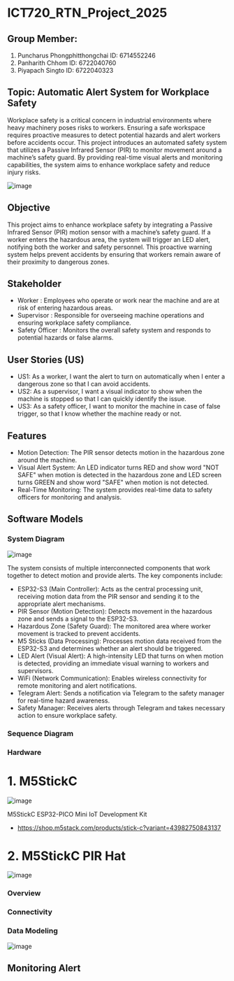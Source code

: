 # ICT720_RTN_Project_2025

## Group Member:                           
1. Puncharus Phongphitthongchai         ID: 6714552246
2. Panharith Chhom                      ID: 6722040760
3. Piyapach Singto                      ID: 6722040323

## Topic: Automatic Alert System for Workplace Safety  
Workplace safety is a critical concern in industrial environments where heavy machinery poses risks to workers. Ensuring a safe workspace requires proactive measures to detect potential hazards and alert workers before accidents occur. This project introduces an automated safety system that utilizes a Passive Infrared Sensor (PIR) to monitor movement around a machine’s safety guard. By providing real-time visual alerts and monitoring capabilities, the system aims to enhance workplace safety and reduce injury risks.

![image](https://github.com/user-attachments/assets/1444af24-c048-4244-a92a-c2dabd568507)



## Objective
This project aims to enhance workplace safety by integrating a Passive Infrared Sensor (PIR) motion sensor with a machine’s safety guard. If a worker enters the hazardous area, the system will trigger an LED alert, notifying both the worker and safety personnel. This proactive warning system helps prevent accidents by ensuring that workers remain aware of their proximity to dangerous zones. 

## Stakeholder
- Worker         : Employees who operate or work near the machine and are at risk of entering hazardous areas.
- Supervisor     : Responsible for overseeing machine operations and ensuring workplace safety compliance.
- Safety Officer : Monitors the overall safety system and responds to potential hazards or false alarms.
   
## User Stories (US)
- US1: As a worker, I want the alert to turn on automatically when I enter a dangerous zone so that I can avoid accidents.
- US2: As a supervisor, I want a visual indicator to show when the machine is stopped so that I can quickly identify the issue.
- US3: As a safety officer, I want to monitor the machine in case of false trigger, so that I know whether the machine ready or not.

## Features
- Motion Detection: The PIR sensor detects motion in the hazardous zone around the machine.
- Visual Alert System: An LED indicator turns RED and show word "NOT SAFE" when motion is detected in the hazardous zone and LED screen turns GREEN and show word "SAFE" when motion is not detected.
- Real-Time Monitoring: The system provides real-time data to safety officers for monitoring and analysis.

## Software Models

### System Diagram 
![image](https://github.com/user-attachments/assets/3ea5552b-59f4-4dc1-af64-419a87b9fac3)


The system consists of multiple interconnected components that work together to detect motion and provide alerts. The key components include:
- ESP32-S3 (Main Controller): Acts as the central processing unit, receiving motion data from the PIR sensor and sending it to the appropriate alert mechanisms.
- PIR Sensor (Motion Detection): Detects movement in the hazardous zone and sends a signal to the ESP32-S3.
- Hazardous Zone (Safety Guard): The monitored area where worker movement is tracked to prevent accidents.
- M5 Sticks (Data Processing): Processes motion data received from the ESP32-S3 and determines whether an alert should be triggered.
- LED Alert (Visual Alert): A high-intensity LED that turns on when motion is detected, providing an immediate visual warning to workers and supervisors.
- WiFi (Network Communication): Enables wireless connectivity for remote monitoring and alert notifications.
- Telegram Alert: Sends a notification via Telegram to the safety manager for real-time hazard awareness.
- Safety Manager: Receives alerts through Telegram and takes necessary action to ensure workplace safety.



### Sequence Diagram

### Hardware

# 1. M5StickC
![image](https://github.com/user-attachments/assets/7f0985f2-6643-460d-b90f-8aaab5665339)

M5StickC ESP32-PICO Mini IoT Development Kit
  - https://shop.m5stack.com/products/stick-c?variant=43982750843137
    
# 2. M5StickC PIR Hat
![image](https://github.com/user-attachments/assets/5fd6d676-ee6e-4539-bf4b-e3fe0b94dc2f)

### Overview

### Connectivity

### Data Modeling
![image](https://github.com/user-attachments/assets/fefe4e16-a9e2-462b-9caf-dbe8ebac99f6)




## Monitoring Alert




